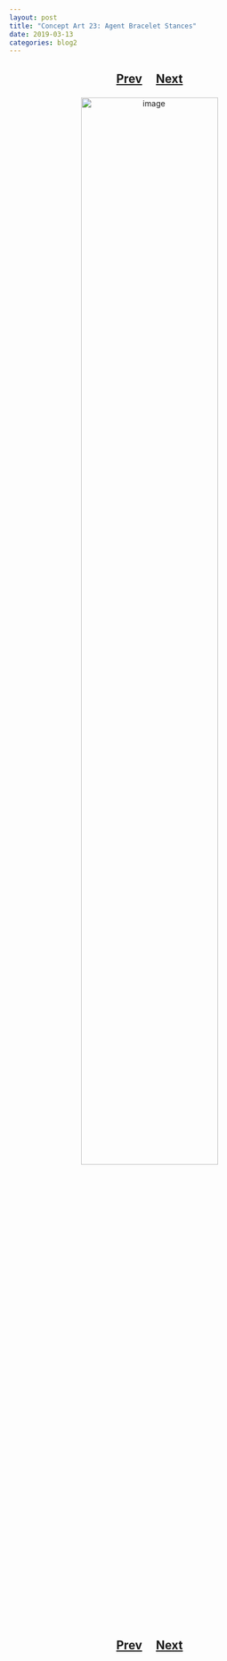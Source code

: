 ```yaml
---
layout: post
title: "Concept Art 23: Agent Bracelet Stances"
date: 2019-03-13
categories: blog2
---
```


<h2>
  <p style="text-align:center;">
    <a href="/wingsofthechorus/archive/2019/03/12/conceptart22">Prev</a>
    &nbsp;&nbsp;&nbsp;
    <a href="/wingsofthechorus/archive/2019/03/13/conceptart24">Next</a>
  </p>
</h2>

<p style="text-align:center;">
  <img src="/wingsofthechorus/images/conceptart/ca23.png" width="70%" alt="image"/>
</p>

<h2>
  <p style="text-align:center;">
    <a href="/wingsofthechorus/archive/2019/03/12/conceptart22">Prev</a>
    &nbsp;&nbsp;&nbsp;
    <a href="/wingsofthechorus/archive/2019/03/13/conceptart24">Next</a>
  </p>
</h2>
